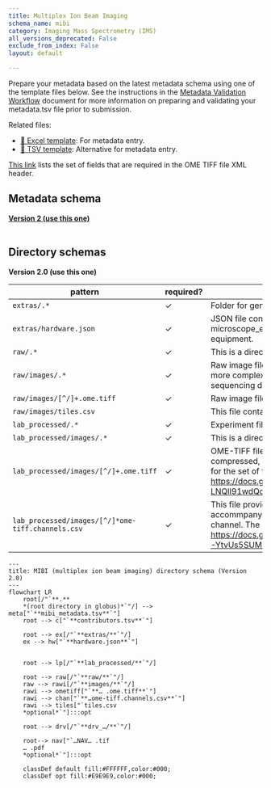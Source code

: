 ```yaml
---
title: Multiplex Ion Beam Imaging
schema_name: mibi
category: Imaging Mass Spectrometry (IMS)
all_versions_deprecated: False
exclude_from_index: False
layout: default

---
```

Prepare your metadata based on the latest metadata schema using one of the template files below. See the instructions in the [Metadata Validation Workflow](https://docs.google.com/document/d/1lfgiDGbyO4K4Hz1FMsJjmJd9RdwjShtJqFYNwKpbcZY) document for more information on preparing and validating your metadata.tsv file prior to submission.

Related files:


- [📝 Excel template](https://raw.githubusercontent.com/hubmapconsortium/dataset-metadata-spreadsheet/main/mibi/latest/mibi.xlsx): For metadata entry.
- [📝 TSV template](https://raw.githubusercontent.com/hubmapconsortium/dataset-metadata-spreadsheet/main/mibi/latest/mibi.tsv): Alternative for metadata entry.


[This link](https://docs.google.com/spreadsheets/d/1YnmdTAA0Z9MKN3OjR3Sca8pz-LNQll91wdQoRPSP6Q4/edit#gid=0) lists the set of fields that are required in the OME TIFF file XML header.

## Metadata schema


<summary><a href="https://openview.metadatacenter.org/templates/https:%2F%2Frepo.metadatacenter.org%2Ftemplates%2F784cfaa7-4a73-4173-b639-b24e0ed76155"><b>Version 2 (use this one)</b></a></summary>



<br>

## Directory schemas
<summary><b>Version 2.0 (use this one)</b></summary>

| pattern | required? | description |
| --- | --- | --- |
| <code>extras\/.*</code> | ✓ | Folder for general lab-specific files related to the dataset. [Exists in all assays] |
| <code>extras\/hardware\.json</code> | ✓ | JSON file containing the machine parameters/settings. This is akin to the microscope_environment.json file that's used to describe the imaging equipment. |
| <code>raw\/.*</code> | ✓ | This is a directory containing raw data. |
| <code>raw\/images\/.*</code> | ✓ | Raw image files. Using this subdirectory allows for harmonization with other more complex assays, like Visium that includes both raw imaging and sequencing data. |
| <code>raw\/images\/[^\/]+\.ome\.tiff</code> | ✓ | Raw image file. |
| <code>raw\/images\/tiles\.csv</code> |  | This file contains the approximate coordinates for each of the tiled raw images. |
| <code>lab_processed\/.*</code> | ✓ | Experiment files that were processed by the lab generating the data. |
| <code>lab_processed\/images\/.*</code> | ✓ | This is a directory containing processed image files |
| <code>lab_processed\/images\/[^\/]+\.ome\.tiff</code> | ✓ | OME-TIFF file (multichannel, multi-layered) produced by the experiment. If compressed, must use loss-less compression algorithm. See the following link for the set of fields that are required in the OME TIFF file XML header. <https://docs.google.com/spreadsheets/d/1YnmdTAA0Z9MKN3OjR3Sca8pz-LNQll91wdQoRPSP6Q4/edit#gid=0> |
| <code>lab_processed\/images\/[^\/]*ome-tiff\.channels\.csv</code> | ✓ | This file provides essential documentation pertaining to each channel of the accommpanying OME TIFF. The file should contain one row per OME TIFF channel. The required fields are detailed <https://docs.google.com/spreadsheets/d/1xEJSb0xn5C5fB3k62pj1CyHNybpt4-YtvUs5SUMS44o/edit#gid=0> |

```mermaid
---
title: MIBI (multiplex ion beam imaging) directory schema (Version 2.0)
---
flowchart LR
    root[/"`**.**
    *(root directory in globus)*`"/] --> meta["`**mibi_metadata.tsv**`"]
    root --> c["`**contributors.tsv**`"]
    
    root --> ex[/"`**extras/**`"/] 
    ex --> hw["`**hardware.json**`"]
    
    
    root --> lp[/"`**lab_processed/**`"/]
    
    root --> raw[/"`**raw/**`"/]
    raw --> rawi[/"`**images/**`"/]
    rawi --> ometiff["`**… .ome.tiff**`"]
    rawi --> chan["`**…ome-tiff.channels.csv**`"]
    rawi --> tiles["`tiles.csv
    *optional*`"]:::opt
    
    root --> drv[/"`**drv_…/**`"/]

    root--> nav["`…NAV… .tif
    … .pdf
    *optional*`"]:::opt
    
    classDef default fill:#FFFFFF,color:#000;
    classDef opt fill:#E9E9E9,color:#000;
```